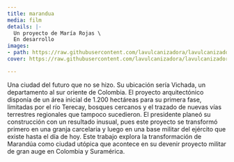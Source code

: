 ```yaml
---
title: marandua
media: film
details: |-
  Un proyecto de María Rojas \
  En desarrollo
images:
- path: https://raw.githubusercontent.com/lavulcanizadora/lavulcanizadora/main/uploads/marandua/marandua-1.jpg
cover: https://raw.githubusercontent.com/lavulcanizadora/lavulcanizadora/main/uploads/project-covers/marandua-cover.jpg

---
```

Una ciudad del futuro que no se hizo. Su ubicación sería Vichada, un departamento al sur oriente de Colombia. El proyecto arquitectónico disponía de un área inicial de 1.200 hectáreas para su primera fase, limitadas por el río Terecay, bosques cercanos y el trazado de nuevas vías terrestres regionales que tampoco sucedieron. El presidente planeó su construcción con un resultado inusual, pues este proyecto se transformó primero en una granja carcelaria y luego en una base militar del ejército que existe hasta el día de hoy. Este trabajo explora la transformación de Marandúa como ciudad utópica que acontece en su devenir proyecto militar de gran auge en Colombia y Suramérica.